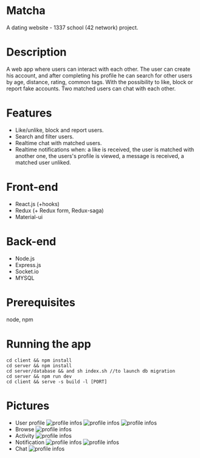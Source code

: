 # Matcha
  A dating website - 1337 school (42 network) project.

# Description
  A web app where users can interact with each other.
The user can create his account, and after completing his profile he can search for other users by age, distance, rating, common tags.
With the possibility to like, block or report fake accounts. Two matched users can chat with each other.

# Features
  * Like/unlike, block and report users.
  * Search and filter users.
  * Realtime chat with matched users.
  * Realtime notifications when: a like is received, the user is matched with another one, the users's profile is viewed, a message is received, a matched user unliked.

# Front-end
  * React.js (+hooks)
  * Redux (+ Redux form, Redux-saga)
  * Material-ui

# Back-end
  * Node.js
  * Express.js
  * Socket.io
  * MYSQL

# Prerequisites
  node, npm

# Running the app
```
cd client && npm install
cd server && npm install
cd server/database && and sh index.sh //to launch db migration
cd server && npm run dev
cd client && serve -s build -l [PORT]
```

# Pictures
* User profile
![profile infos](server/public/images/profile.png)
![profile infos](server/public/images/pics.png)
![profile infos](server/public/images/localis.png)
* Browse
![profile infos](server/public/images/browse.png)
* Activity
![profile infos](server/public/images/activity.png)
* Notification
![profile infos](server/public/images/notif.png)
![profile infos](server/public/images/notif2.png)
* Chat
![profile infos](server/public/images/chat.png)
